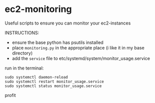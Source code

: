 # ec2-monitoring
Useful scripts to ensure you can monitor your ec2-instances

INSTRUCTIONS:
* ensure the base python has psutils installed
* place `monitoring.py` in the appropriate place (i like it in my base directory)
* add the `service` file to etc/systemd/system/monitor_usage.service

run in the terminal:
```
sudo systemctl daemon-reload
sudo systemctl restart monitor_usage.service
sudo systemctl status monitor_usage.service
```

profit

